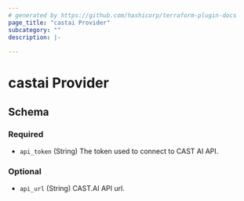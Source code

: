 ```yaml
---
# generated by https://github.com/hashicorp/terraform-plugin-docs
page_title: "castai Provider"
subcategory: ""
description: |-
  
---
```


# castai Provider





<!-- schema generated by tfplugindocs -->
## Schema

### Required

- `api_token` (String) The token used to connect to CAST AI API.

### Optional

- `api_url` (String) CAST.AI API url.
